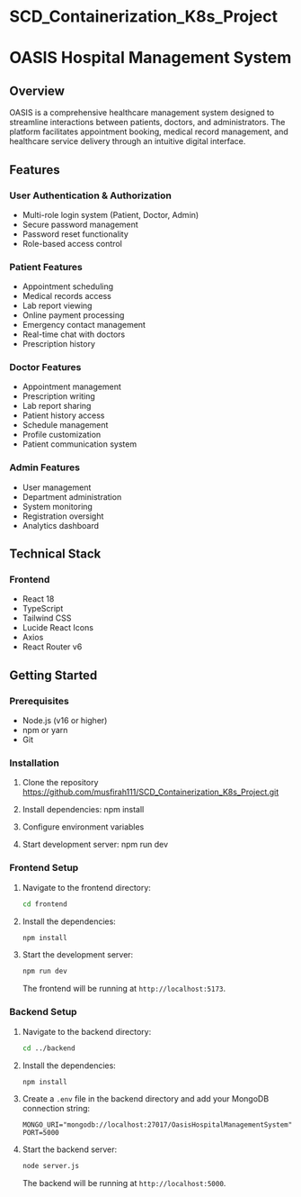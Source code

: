 # SCD_Containerization_K8s_Project

# OASIS Hospital Management System

## Overview
OASIS is a comprehensive healthcare management system designed to streamline interactions between patients, doctors, and administrators. The platform facilitates appointment booking, medical record management, and healthcare service delivery through an intuitive digital interface.

## Features

### User Authentication & Authorization
- Multi-role login system (Patient, Doctor, Admin)
- Secure password management
- Password reset functionality
- Role-based access control

### Patient Features
- Appointment scheduling
- Medical records access
- Lab report viewing
- Online payment processing
- Emergency contact management
- Real-time chat with doctors
- Prescription history

### Doctor Features
- Appointment management
- Prescription writing
- Lab report sharing
- Patient history access
- Schedule management
- Profile customization
- Patient communication system

### Admin Features
- User management
- Department administration
- System monitoring
- Registration oversight
- Analytics dashboard

## Technical Stack

### Frontend
- React 18
- TypeScript
- Tailwind CSS
- Lucide React Icons
- Axios
- React Router v6


## Getting Started

### Prerequisites
- Node.js (v16 or higher)
- npm or yarn
- Git

### Installation
1. Clone the repository
https://github.com/musfirah111/SCD_Containerization_K8s_Project.git

2. Install dependencies: npm install
3. Configure environment variables
4. Start development server: npm run dev


### Frontend Setup

1. Navigate to the frontend directory:

   ```bash
   cd frontend
   ```

2. Install the dependencies:

   ```bash
   npm install
   ```

3. Start the development server:

   ```bash
   npm run dev
   ```

   The frontend will be running at `http://localhost:5173`.

### Backend Setup

1. Navigate to the backend directory:

   ```bash
   cd ../backend
   ```

2. Install the dependencies:

   ```bash
   npm install
   ```

3. Create a `.env` file in the backend directory and add your MongoDB connection string:

   ```plaintext
   MONGO_URI="mongodb://localhost:27017/OasisHospitalManagementSystem"
   PORT=5000
   ```

4. Start the backend server:

   ```bash
   node server.js
   ```

   The backend will be running at `http://localhost:5000`.
   